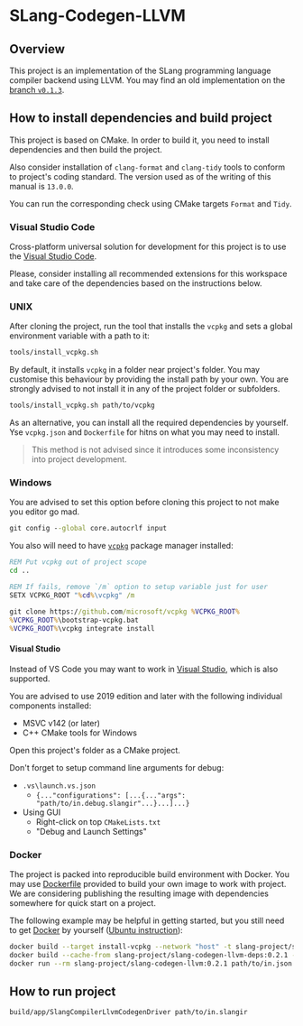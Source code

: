 # SLang-Codegen-LLVM

## Overview

This project is an implementation of the SLang programming language compiler backend using LLVM.
You may find an old implementation on the [branch `v0.1.3`](../../tree/v0.1.3).

## How to install dependencies and build project

This project is based on CMake. In order to build it, you need to install dependencies and then build the project.

Also consider installation of `clang-format` and `clang-tidy` tools to conform to project's coding standard.
The version used as of the writing of this manual is `13.0.0`.

You can run the corresponding check using CMake targets `Format` and `Tidy`.

### Visual Studio Code

Cross-platform universal solution for development for this project is to use the [Visual Studio Code](https://code.visualstudio.com).

Please, consider installing all recommended extensions for this workspace and take care of the dependencies based on the instructions below.

### UNIX

After cloning the project, run the tool that installs the `vcpkg` and sets a global environment variable with a path to it:
```bash
tools/install_vcpkg.sh
```

By default, it installs `vcpkg` in a folder near project's folder. You may customise this behaviour by providing the install path by your own.
You are strongly advised to not install it in any of the project folder or subfolders.
```bash
tools/install_vcpkg.sh path/to/vcpkg
```

As an alternative, you can install all the required dependencies by yourself. Yse `vcpkg.json` and `Dockerfile` for hitns on what you may need to install.
> This method is not advised since it introduces some inconsistency into project development.

### Windows

You are advised to set this option before cloning this project to not make you editor go mad.
```bat
git config --global core.autocrlf input
```

You also will need to have [`vcpkg`](https://github.com/Microsoft/vcpkg) package manager installed:
```bat
REM Put vcpkg out of project scope
cd ..

REM If fails, remove `/m` option to setup variable just for user
SETX VCPKG_ROOT "%cd%\vcpkg" /m

git clone https://github.com/microsoft/vcpkg %VCPKG_ROOT%
%VCPKG_ROOT%\bootstrap-vcpkg.bat
%VCPKG_ROOT%\vcpkg integrate install
```

#### Visual Studio

Instead of VS Code you may want to work in [Visual Studio](https://visualstudio.microsoft.com/vs), which is also supported.

You are advised to use 2019 edition and later with the following individual components installed:
* MSVC v142 (or later)
* C++ CMake tools for Windows

Open this project's folder as a CMake project.

Don't forget to setup command line arguments for debug:
* `.vs\launch.vs.json`
    * `{..."configurations": [...{..."args": "path/to/in.debug.slangir"...}...]...}`
* Using GUI
    * Right-click on top `CMakeLists.txt`
    * "Debug and Launch Settings"

### Docker

The project is packed into reproducible build environment with Docker.
You may use [Dockerfile](Dockerfile) provided to build your own image to work with project.
We are considering publishing the resulting image with dependencies somewhere for quick start on a project.

The following example may be helpful in getting started, but you still need to get [Docker](https://docs.docker.com/engine/install) by yourself ([Ubuntu instruction](https://docs.docker.com/engine/install/ubuntu)):

```bash
docker build --target install-vcpkg --network "host" -t slang-project/slang-codegen-llvm-deps:0.2.1 .
docker build --cache-from slang-project/slang-codegen-llvm-deps:0.2.1 --network "host" -t slang-project/slang-codegen-llvm:0.2.1 .
docker run --rm slang-project/slang-codegen-llvm:0.2.1 path/to/in.json
```

## How to run project

```bash
build/app/SlangCompilerLlvmCodegenDriver path/to/in.slangir
```
